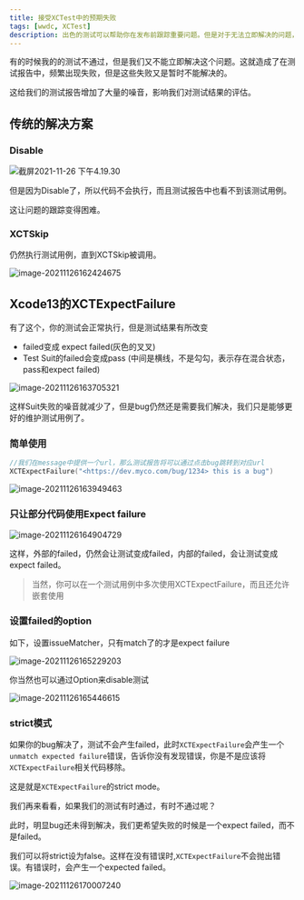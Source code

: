```yaml
---
title: 接受XCTest中的预期失败
tags: [wwdc, XCTest]
description: 出色的测试可以帮助你在发布前跟踪重要问题。但是对于无法立即解决的问题，XCTest通过XCTExpectFailure来提供更好的上下文。
---
```


有的时候我的的测试不通过，但是我们又不能立即解决这个问题。这就造成了在测试报告中，频繁出现失败，但是这些失败又是暂时不能解决的。

这给我们的测试报告增加了大量的噪音，影响我们对测试结果的评估。

## 传统的解决方案

### Disable 

![截屏2021-11-26 下午4.19.30](https://tva1.sinaimg.cn/large/008i3skNgy1gwsmk47jlxj30ts0f0aaj.jpg)

但是因为Disable了，所以代码不会执行，而且测试报告中也看不到该测试用例。

这让问题的跟踪变得困难。

### XCTSkip

仍然执行测试用例，直到XCTSkip被调用。

![image-20211126162424675](https://tva1.sinaimg.cn/large/008i3skNgy1gwsmp4xukvj30xk05waai.jpg)

## Xcode13的XCTExpectFailure

有了这个，你的测试会正常执行，但是测试结果有所改变

- failed变成 expect failed(灰色的叉叉)
- Test Suit的failed会变成pass  (中间是横线，不是勾勾，表示存在混合状态，pass和expect failed)

![image-20211126163705321](https://tva1.sinaimg.cn/large/008i3skNgy1gwsn2bjpfnj30gs0ewmxe.jpg)

这样Suit失败的噪音就减少了，但是bug仍然还是需要我们解决，我们只是能够更好的维护测试用例了。

### 简单使用

```swift
//我们在message中提供一个url，那么测试报告将可以通过点击bug跳转到对应url
XCTExpectFailure("<https://dev.myco.com/bug/1234> this is a bug")
```

![image-20211126163949463](https://tva1.sinaimg.cn/large/008i3skNgy1gwsn568ob3j30wm09wq3m.jpg)

### 只让部分代码使用Expect failure

![image-20211126164904729](https://tva1.sinaimg.cn/large/008i3skNgy1gwsnesmi2wj30xu09gwf0.jpg)

这样，外部的failed，仍然会让测试变成failed，内部的failed，会让测试变成expect failed。

> 当然，你可以在一个测试用例中多次使用XCTExpectFailure，而且还允许嵌套使用

### 设置failed的option

如下，设置issueMatcher，只有match了的才是expect failure

![image-20211126165229203](https://tva1.sinaimg.cn/large/008i3skNgy1gwsnibz9ebj30xs0b80tp.jpg)

你当然也可以通过Option来disable测试

![image-20211126165446615](https://tva1.sinaimg.cn/large/008i3skNgy1gwsnkqncvcj30wc0b83zb.jpg)

### strict模式

如果你的bug解决了，测试不会产生failed，此时`XCTExpectFailure`会产生一个`unmatch expected failure`错误，告诉你没有发现错误，你是不是应该将`XCTExpectFailure`相关代码移除。

这是就是`XCTExpectFailure`的strict mode。

我们再来看看，如果我们的测试有时通过，有时不通过呢？

此时，明显bug还未得到解决，我们更希望失败的时候是一个expect failed，而不是failed。

我们可以将strict设为false。这样在没有错误时,`XCTExpectFailure`不会抛出错误。有错误时，会产生一个expected failed。

![image-20211126170007240](https://tva1.sinaimg.cn/large/008i3skNgy1gwsnqa09p5j30vm06w74l.jpg)

